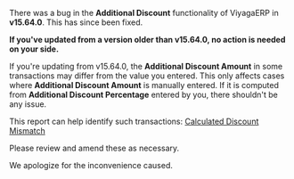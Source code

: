 There was a bug in the **Additional Discount** functionality of ViyagaERP in **v15.64.0**. This has since been fixed.

**If you've updated from a version older than v15.64.0, no action is needed on your side.**

If you're updating from v15.64.0, the **Additional Discount Amount** in some transactions may differ from the value you entered. This only affects cases where **Additional Discount Amount** is manually entered. If it is computed from **Additional Discount Percentage** entered by you, there shouldn't be any issue.

This report can help identify such transactions: [Calculated Discount Mismatch](/app/query-report/Calculated%20Discount%20Mismatch)

Please review and amend these as necessary.

We apologize for the inconvenience caused.